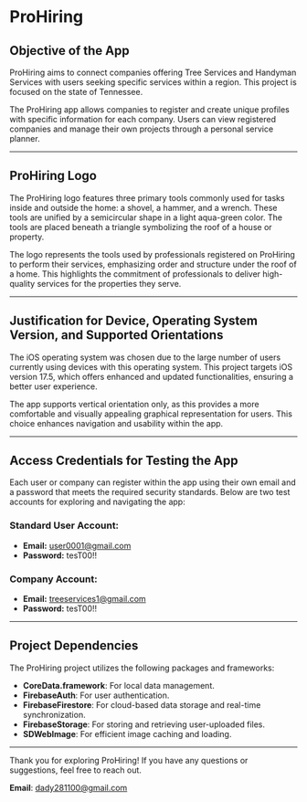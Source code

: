 # ProHiring## Objective of the AppProHiring aims to connect companies offering Tree Services and Handyman Services with users seeking specific services within a region. This project is focused on the state of Tennessee.The ProHiring app allows companies to register and create unique profiles with specific information for each company. Users can view registered companies and manage their own projects through a personal service planner.---## ProHiring LogoThe ProHiring logo features three primary tools commonly used for tasks inside and outside the home: a shovel, a hammer, and a wrench. These tools are unified by a semicircular shape in a light aqua-green color. The tools are placed beneath a triangle symbolizing the roof of a house or property.The logo represents the tools used by professionals registered on ProHiring to perform their services, emphasizing order and structure under the roof of a home. This highlights the commitment of professionals to deliver high-quality services for the properties they serve.---## Justification for Device, Operating System Version, and Supported OrientationsThe iOS operating system was chosen due to the large number of users currently using devices with this operating system. This project targets iOS version 17.5, which offers enhanced and updated functionalities, ensuring a better user experience.The app supports vertical orientation only, as this provides a more comfortable and visually appealing graphical representation for users. This choice enhances navigation and usability within the app.---## Access Credentials for Testing the AppEach user or company can register within the app using their own email and a password that meets the required security standards. Below are two test accounts for exploring and navigating the app:### Standard User Account:- **Email:** user0001@gmail.com  - **Password:** tesT00!!### Company Account:- **Email:** treeservices1@gmail.com  - **Password:** tesT00!!---## Project DependenciesThe ProHiring project utilizes the following packages and frameworks:- **CoreData.framework**: For local data management.- **FirebaseAuth**: For user authentication.- **FirebaseFirestore**: For cloud-based data storage and real-time synchronization.- **FirebaseStorage**: For storing and retrieving user-uploaded files.- **SDWebImage**: For efficient image caching and loading.---Thank you for exploring ProHiring! If you have any questions or suggestions, feel free to reach out.**Email**: [dady281100@gmail.com](mailto:dady281100@gmail.com)